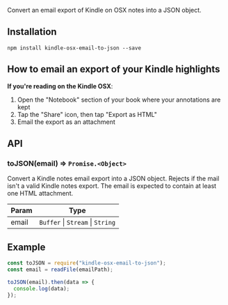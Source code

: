 Convert an email export of Kindle on OSX notes into a JSON object.

## Installation

```
npm install kindle-osx-email-to-json --save
```

## How to email an export of your Kindle highlights

**If you're reading on the Kindle OSX**:

1. Open the "Notebook" section of your book where your annotations are kept
2. Tap the "Share" icon, then tap "Export as HTML"
3. Email the export as an attachment

## API

### toJSON(email) ⇒ <code>Promise.&lt;Object&gt;</code>

Convert a Kindle notes email export into a JSON object. Rejects
if the mail isn't a valid Kindle notes export. The email is
expected to contain at least one HTML attachment.

| Param | Type                                                              |
| ----- | ----------------------------------------------------------------- |
| email | <code>Buffer</code> \| <code>Stream</code> \| <code>String</code> |

## Example

```js
const toJSON = require("kindle-osx-email-to-json");
const email = readFile(emailPath);

toJSON(email).then(data => {
  console.log(data);
});
```
